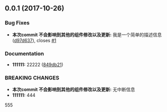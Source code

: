 <a name="0.0.1"></a>
## 0.0.1 (2017-10-26)


### Bug Fixes

* **本次commit 不会影响到其他的组件修改以及更新:** 我是一个简单的描述信息 ([d97d637](https://github.com/tinper-bee/control-label/commit/d97d637)), closes [#1](https://github.com/tinper-bee/control-label/issues/1)


### Documentation

* **111111:** 22222 ([849db21](https://github.com/tinper-bee/control-label/commit/849db21))


### BREAKING CHANGES

* **本次commit 不会影响到其他的组件修改以及更新:** 无中断信息
* **111111:** 444

555



